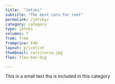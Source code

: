 ```yaml
---
title:  "Jetski"
subtitle: "The best cars for rent"
permalink: /jetsky/
category: category
type: jetski
columns: 7
from: from
fromprice: €40
layout: pricelist
thumbnail: cars/corsa.jpg
flex: flex-box-big

---
```


This is a small text tha is included in this category
